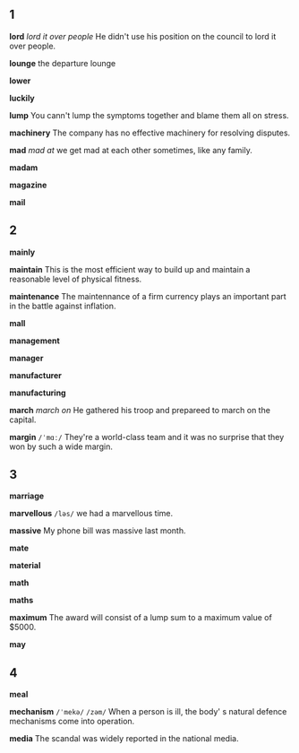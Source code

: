## 1
**lord** 
*lord it over people*
He didn't use his position on the council to lord it over people.

**lounge** 
the departure lounge

**lower** 

**luckily** 

**lump** 
You cann't lump the symptoms together and blame them all on stress.

**machinery** 
The company has no effective machinery for resolving disputes.

**mad**
*mad at*
we get mad at each other sometimes, like any family.

**madam** 

**magazine** 

**mail** 

## 2
**mainly** 

**maintain** 
This is the most efficient way to build up and maintain a reasonable level of physical fitness.

**maintenance**
The maintennance of a firm currency plays an important part in the battle against inflation.

**mall** 

**management** 

**manager** 

**manufacturer** 

**manufacturing** 

**march** 
*march on*
He gathered his troop and prepareed to march on the capital.

**margin** 
`/ˈmɑː/`
They're a world-class team and it was no surprise that they won by such a wide margin.

## 3
**marriage** 

**marvellous** 
`/ləs/`
we had a marvellous time.

**massive** 
My phone bill was massive last month.

**mate** 

**material** 

**math** 

**maths** 

**maximum** 
The award will consist of a lump sum to a maximum value of $5000.

**may** 

## 4
**meal** 

**mechanism** 
`/ˈmekə/` `/zəm/`
When a person is ill, the body' s natural  defence mechanisms come into operation.

**media** 
The scandal was widely reported in the national media.